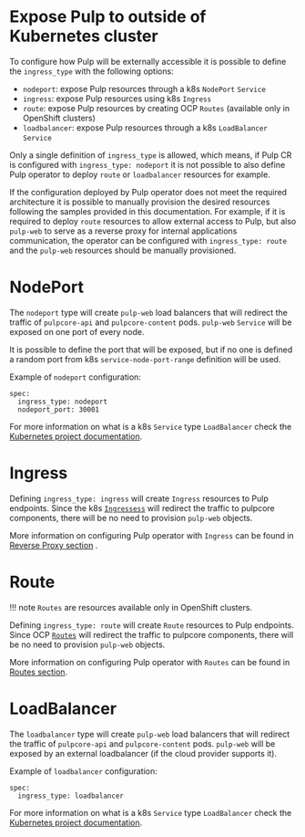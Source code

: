 # Expose Pulp to outside of Kubernetes cluster


To configure how Pulp will be externally accessible it is possible to define the `ingress_type` with
the following options:

* `nodeport`: expose Pulp resources through a k8s `NodePort` `Service`
* `ingress`: expose Pulp resources using k8s `Ingress`
* `route`: expose Pulp resources by creating OCP `Routes` (available only in OpenShift clusters)
* `loadbalancer`: expose Pulp resources through a k8s `LoadBalancer` `Service`

Only a single definition of `ingress_type` is allowed, which means, if Pulp CR is
configured with `ingress_type: nodeport` it is not possible to also define Pulp operator
to deploy `route` or `loadbalancer` resources for example.

If the configuration deployed by Pulp operator does not meet the required architecture
it is possible to manually provision the desired resources following the samples
provided in this documentation. For example, if it is required to deploy `route`
resources to allow external access to Pulp, but also `pulp-web` to serve as a reverse proxy
for internal applications communication, the operator can be configured with
`ingress_type: route` and the `pulp-web` resources should be manually provisioned.


# NodePort

The `nodeport` type will create `pulp-web` load balancers that will redirect the
traffic of `pulpcore-api` and `pulpcore-content` pods. `pulp-web` `Service` will be
exposed on one port of every node.

It is possible to define the port that will be exposed, but if no one is defined
a random port from k8s `service-node-port-range` definition will be used.

Example of `nodeport` configuration:
```
spec:
  ingress_type: nodeport
  nodeport_port: 30001
```

For more information on what is a k8s `Service` type `LoadBalancer` check the [Kubernetes project documentation](https://kubernetes.io/docs/concepts/services-networking/service/#type-nodeport).


# Ingress

Defining `ingress_type: ingress` will create `Ingress` resources to Pulp endpoints.
Since the k8s [`Ingressess`](https://kubernetes.io/docs/concepts/services-networking/ingress/) will redirect the traffic to pulpcore components, there
will be no need to provision `pulp-web` objects.

More information on configuring Pulp operator with `Ingress` can be found in [Reverse Proxy section](https://pulpproject.org/pulp-operator/docs/admin/guides/configurations/networking/reverse_proxy/) .


# Route


!!! note
    `Routes` are resources available only in OpenShift clusters.

Defining `ingress_type: route` will create `Route` resources to Pulp endpoints.
Since OCP [`Routes`](https://docs.openshift.com/container-platform/4.13/networking/routes/route-configuration.html) will redirect the traffic to pulpcore components, there
will be no need to provision `pulp-web` objects.

More information on configuring Pulp operator with `Routes` can be found in [Routes section](https://pulpproject.org/pulp-operator/docs/admin/guides/configurations/networking/routes/).


# LoadBalancer

The `loadbalancer` type will create `pulp-web` load balancers that will redirect the
traffic of `pulpcore-api` and `pulpcore-content` pods. `pulp-web` will be exposed
by an external loadbalancer (if the cloud provider supports it).

Example of `loadbalancer` configuration:
```
spec:
  ingress_type: loadbalancer
```

For more information on what is a k8s `Service` type `LoadBalancer` check the [Kubernetes project documentation](https://kubernetes.io/docs/concepts/services-networking/service/#loadbalancer).
